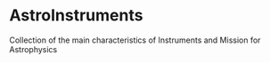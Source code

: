 # AstroInstruments
Collection of the main characteristics of Instruments and Mission for Astrophysics
